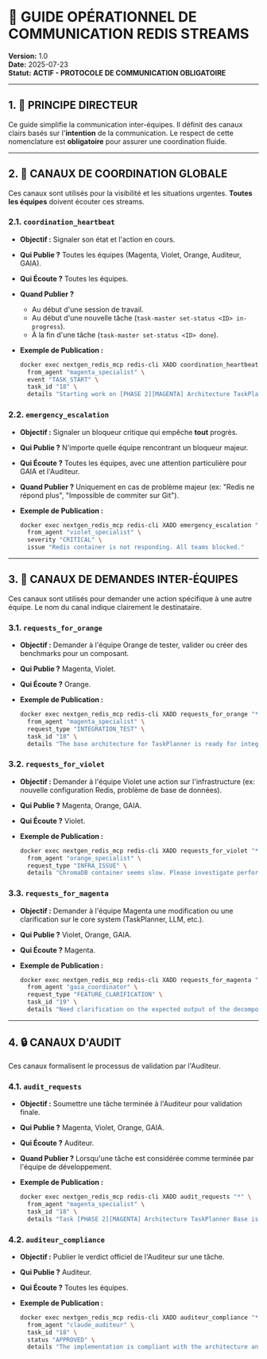 # 📡 GUIDE OPÉRATIONNEL DE COMMUNICATION REDIS STREAMS

**Version:** 1.0  
**Date:** 2025-07-23  
**Statut:** **ACTIF - PROTOCOLE DE COMMUNICATION OBLIGATOIRE**

---

## 1. 🎯 PRINCIPE DIRECTEUR

Ce guide simplifie la communication inter-équipes. Il définit des canaux clairs basés sur l'**intention** de la communication. Le respect de cette nomenclature est **obligatoire** pour assurer une coordination fluide.

---

## 2. 📢 CANAUX DE COORDINATION GLOBALE

Ces canaux sont utilisés pour la visibilité et les situations urgentes. **Toutes les équipes** doivent écouter ces streams.

### 2.1. `coordination_heartbeat`

-   **Objectif :** Signaler son état et l'action en cours.
-   **Qui Publie ?** Toutes les équipes (Magenta, Violet, Orange, Auditeur, GAIA).
-   **Qui Écoute ?** Toutes les équipes.
-   **Quand Publier ?**
    -   Au début d'une session de travail.
    -   Au début d'une nouvelle tâche (`task-master set-status <ID> in-progress`).
    -   À la fin d'une tâche (`task-master set-status <ID> done`).

-   **Exemple de Publication :**
    ```bash
    docker exec nextgen_redis_mcp redis-cli XADD coordination_heartbeat "*" \
      from_agent "magenta_specialist" \
      event "TASK_START" \
      task_id "18" \
      details "Starting work on [PHASE 2][MAGENTA] Architecture TaskPlanner Base"
    ```

### 2.2. `emergency_escalation`

-   **Objectif :** Signaler un bloqueur critique qui empêche **tout** progrès.
-   **Qui Publie ?** N'importe quelle équipe rencontrant un bloqueur majeur.
-   **Qui Écoute ?** Toutes les équipes, avec une attention particulière pour GAIA et l'Auditeur.
-   **Quand Publier ?** Uniquement en cas de problème majeur (ex: "Redis ne répond plus", "Impossible de commiter sur Git").

-   **Exemple de Publication :**
    ```bash
    docker exec nextgen_redis_mcp redis-cli XADD emergency_escalation "*" \
      from_agent "violet_specialist" \
      severity "CRITICAL" \
      issue "Redis container is not responding. All teams blocked."
    ```

---

## 3. 📨 CANAUX DE DEMANDES INTER-ÉQUIPES

Ces canaux sont utilisés pour demander une action spécifique à une autre équipe. Le nom du canal indique clairement le destinataire.

### 3.1. `requests_for_orange`

-   **Objectif :** Demander à l'équipe Orange de tester, valider ou créer des benchmarks pour un composant.
-   **Qui Publie ?** Magenta, Violet.
-   **Qui Écoute ?** Orange.

-   **Exemple de Publication :**
    ```bash
    docker exec nextgen_redis_mcp redis-cli XADD requests_for_orange "*" \
      from_agent "magenta_specialist" \
      request_type "INTEGRATION_TEST" \
      task_id "18" \
      details "The base architecture for TaskPlanner is ready for integration testing."
    ```

### 3.2. `requests_for_violet`

-   **Objectif :** Demander à l'équipe Violet une action sur l'infrastructure (ex: nouvelle configuration Redis, problème de base de données).
-   **Qui Publie ?** Magenta, Orange, GAIA.
-   **Qui Écoute ?** Violet.

-   **Exemple de Publication :**
    ```bash
    docker exec nextgen_redis_mcp redis-cli XADD requests_for_violet "*" \
      from_agent "orange_specialist" \
      request_type "INFRA_ISSUE" \
      details "ChromaDB container seems slow. Please investigate performance."
    ```

### 3.3. `requests_for_magenta`

-   **Objectif :** Demander à l'équipe Magenta une modification ou une clarification sur le core system (TaskPlanner, LLM, etc.).
-   **Qui Publie ?** Violet, Orange, GAIA.
-   **Qui Écoute ?** Magenta.

-   **Exemple de Publication :**
    ```bash
    docker exec nextgen_redis_mcp redis-cli XADD requests_for_magenta "*" \
      from_agent "gaia_coordinator" \
      request_type "FEATURE_CLARIFICATION" \
      task_id "19" \
      details "Need clarification on the expected output of the decomposition logic for parallel tasks."
    ```

---

## 4. 🔒 CANAUX D'AUDIT

Ces canaux formalisent le processus de validation par l'Auditeur.

### 4.1. `audit_requests`

-   **Objectif :** Soumettre une tâche terminée à l'Auditeur pour validation finale.
-   **Qui Publie ?** Magenta, Violet, Orange, GAIA.
-   **Qui Écoute ?** Auditeur.
-   **Quand Publier ?** Lorsqu'une tâche est considérée comme terminée par l'équipe de développement.

-   **Exemple de Publication :**
    ```bash
    docker exec nextgen_redis_mcp redis-cli XADD audit_requests "*" \
      from_agent "magenta_specialist" \
      task_id "18" \
      details "Task [PHASE 2][MAGENTA] Architecture TaskPlanner Base is complete and ready for audit."
    ```

### 4.2. `auditeur_compliance`

-   **Objectif :** Publier le verdict officiel de l'Auditeur sur une tâche.
-   **Qui Publie ?** Auditeur.
-   **Qui Écoute ?** Toutes les équipes.

-   **Exemple de Publication :**
    ```bash
    docker exec nextgen_redis_mcp redis-cli XADD auditeur_compliance "*" \
      from_agent "claude_auditeur" \
      task_id "18" \
      status "APPROVED" \
      details "The implementation is compliant with the architecture and security standards."
    ```

```